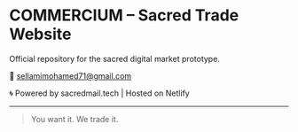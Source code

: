 
# COMMERCIUM – Sacred Trade Website

Official repository for the sacred digital market prototype.

📧 sellamimohamed71@gmail.com

🌀 Powered by sacredmail.tech | Hosted on Netlify

---

> You want it. We trade it.
